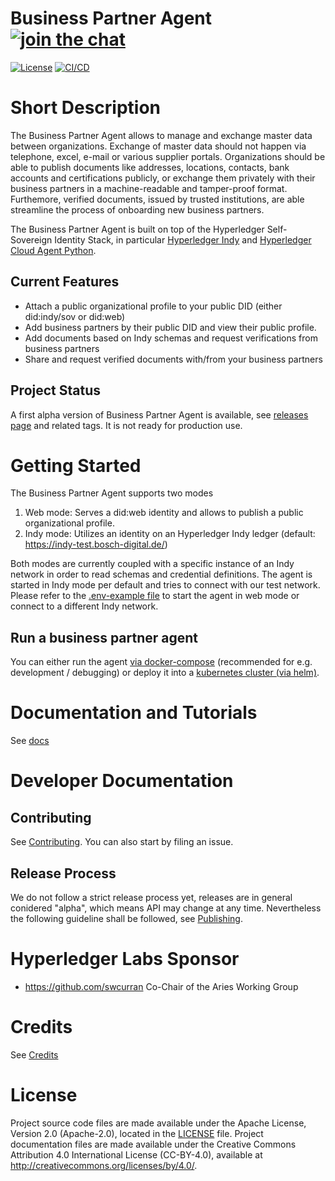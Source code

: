 # Business Partner Agent [![join the chat][rocketchat-image]][rocketchat-url]

[rocketchat-url]: https://chat.hyperledger.org/channel/business-partner-agent
[rocketchat-image]: https://open.rocket.chat/images/join-chat.svg

[![License](https://img.shields.io/badge/License-Apache%202.0-blue.svg)](LICENSE)
[![CI/CD](https://github.com/hyperledger-labs/business-partner-agent/workflows/CI/CD/badge.svg)](https://github.com/hyperledger-labs/business-partner-agent/actions?query=workflow%3ACI%2FCD+branch%3Amaster)

# Short Description
The Business Partner Agent allows to manage and exchange master data between organizations. Exchange of master data should not happen via telephone, excel, e-mail or various supplier portals. Organizations should be able to publish documents like addresses, locations, contacts, bank accounts and certifications publicly, or exchange them privately with their business partners in a machine-readable and tamper-proof format. Furthemore, verified documents, issued by trusted institutions, are able streamline the process of onboarding new business partners.

The Business Partner Agent is built on top of the Hyperledger Self-Sovereign Identity Stack, in particular [Hyperledger Indy](https://www.hyperledger.org/use/hyperledger-indy) and [Hyperledger Cloud Agent Python](https://github.com/hyperledger/aries-cloudagent-python).

## Current Features

- Attach a public organizational profile to your public DID (either did:indy/sov or did:web)
- Add business partners by their public DID and view their public profile.
- Add documents based on Indy schemas and request verifications from business partners
- Share and request verified documents with/from your business partners

## Project Status

A first alpha version of Business Partner Agent is available, see
[releases page](https://github.com/hyperledger-labs/business-partner-agent/releases) and related tags.
It is not ready for production use. 

# Getting Started

The Business Partner Agent supports two modes
1. Web mode: Serves a did:web identity and allows to publish a public organizational profile.
2. Indy mode: Utilizes an identity on an Hyperledger Indy ledger (default: https://indy-test.bosch-digital.de/)

Both modes are currently coupled with a specific instance of an Indy network in order to read schemas and credential definitions.
The agent is started in Indy mode per default and tries to connect with our test network. Please refer to the [.env-example file](scripts/.env-example) to start the agent in web mode or connect to a different Indy network.

## Run a business partner agent

You can either run the agent [via docker-compose](scripts/) (recommended for e.g. development / debugging) or deploy it into a [kubernetes cluster (via helm)](https://github.com/hyperledger-labs/business-partner-agent-chart).

# Documentation and Tutorials

See [docs](./docs/README.md)

# Developer Documentation

## Contributing
See [Contributing](CONTRIBUTING.md). You can also start by filing an issue.

## Release Process
We do not follow a strict release process yet, releases are in general conidered "alpha", which means API may change at any time.
Nevertheless the following guideline shall be followed, see [Publishing](PUBLISHING.md).

# Hyperledger Labs Sponsor
- https://github.com/swcurran Co-Chair of the Aries Working Group

# Credits

See [Credits](./CREDITS.md)

# License

Project source code files are made available under the Apache License, Version 2.0 (Apache-2.0), located in the [LICENSE](LICENSE) file. Project documentation files are made available under the Creative Commons Attribution 4.0 International License (CC-BY-4.0), available at http://creativecommons.org/licenses/by/4.0/.
